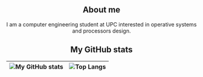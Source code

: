 <div id="content" align="center">

## About me
I am a computer engineering student at UPC interested in operative systems and processors design.

## My GitHub stats

<!-- https://github.com/anuraghazra/github-readme-stats -->
| ![My GitHub stats](https://github-readme-stats.vercel.app/api?username=raulgilabert&theme=dark\&show_icons=true\&rank_icon=github) | ![Top Langs](https://github-readme-stats.vercel.app/api/top-langs/?username=raulgilabert&layout=compact&theme=dark&langs_count=10) |
|:--:|:--:|

